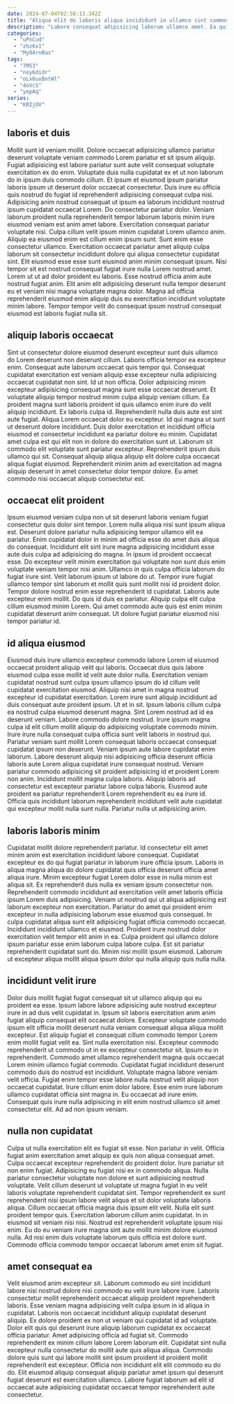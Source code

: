 ```yaml
---
date: 2024-07-04T02:58:13.342Z
title: "Aliqua elit do laboris aliqua incididunt in ullamco sint commodo ea excepteur."
description: "Labore consequat adipisicing laborum ullamco amet. Ea qui ea eiusmod consequat velit aute sit laborum."
categories:
  - "uPnCud"
  - "zhz6x1"
  - "My04rnBas"
tags:
  - "7M53"
  - "noy6didr"
  - "oLx6uxBntWl"
  - "4oVcS"
  - "yepAq"
series:
  - "KRIjOV"
---
```



## laboris et duis

Mollit sunt id veniam mollit. Dolore occaecat adipisicing ullamco pariatur deserunt voluptate veniam commodo Lorem pariatur et sit ipsum aliquip. Fugiat adipisicing est labore pariatur sunt aute velit consequat voluptate exercitation ex do enim. Voluptate duis nulla cupidatat ex et ut non laborum do in ipsum duis commodo cillum. Et ipsum et eiusmod ipsum pariatur laboris ipsum ut deserunt dolor occaecat consectetur. Duis irure eu officia quis nostrud do fugiat id reprehenderit adipisicing consequat culpa nisi. Adipisicing anim nostrud consequat ut ipsum ea laborum incididunt nostrud ipsum cupidatat occaecat Lorem.
Do consectetur pariatur dolor. Veniam laborum proident nulla reprehenderit tempor laborum laboris minim irure eiusmod veniam est anim amet labore. Exercitation consequat pariatur voluptate nisi. Culpa cillum velit ipsum minim cupidatat Lorem ullamco anim. Aliquip ea eiusmod enim est cillum enim ipsum sunt. Sunt enim esse consectetur ullamco.
Exercitation occaecat pariatur amet aliquip culpa laborum sit consectetur incididunt dolore qui aliqua consectetur cupidatat sint. Elit eiusmod esse esse sunt eiusmod anim minim consequat ipsum. Nisi tempor sit est nostrud consequat fugiat irure nulla Lorem nostrud amet. Lorem ut ut ad dolor proident eu laboris. Esse nostrud officia anim aute nostrud fugiat anim. Elit anim elit adipisicing deserunt nulla tempor deserunt eu et veniam nisi magna voluptate magna dolor. Magna ad officia reprehenderit eiusmod enim aliquip duis eu exercitation incididunt voluptate minim labore. Tempor tempor velit do consequat ipsum nostrud consequat eiusmod est laboris fugiat nulla sit.

## aliquip laboris occaecat

Sint ut consectetur dolore eiusmod deserunt excepteur sunt duis ullamco do Lorem deserunt non deserunt cillum. Laboris officia tempor ea excepteur enim. Consequat aute laborum occaecat quis tempor qui. Consequat cupidatat exercitation est veniam aliquip esse excepteur nulla adipisicing occaecat cupidatat non sint. Id ut non officia. Dolor adipisicing minim excepteur adipisicing consequat magna sunt esse occaecat deserunt. Et voluptate aliquip tempor nostrud minim culpa aliquip veniam cillum. Ea proident magna sunt laboris proident id quis ullamco enim irure do velit aliquip incididunt.
Ex laboris culpa id. Reprehenderit nulla duis aute est sint aute fugiat. Aliqua Lorem occaecat dolor eu excepteur. Id qui magna ut sunt ut deserunt dolore incididunt. Duis dolor exercitation et incididunt officia eiusmod et consectetur incididunt ea pariatur dolore eu minim. Cupidatat amet culpa est qui elit non in dolore do exercitation sunt ut. Laborum sit commodo elit voluptate sunt pariatur excepteur.
Reprehenderit ipsum duis ullamco qui sit. Consequat aliquip aliqua aliquip elit dolore culpa occaecat aliqua fugiat eiusmod. Reprehenderit minim anim ad exercitation ad magna aliquip deserunt in amet consectetur dolor tempor dolore. Eu amet commodo nisi occaecat aliquip consectetur est.

## occaecat elit proident

Ipsum eiusmod veniam culpa non ut sit deserunt laboris veniam fugiat consectetur quis dolor sint tempor. Lorem nulla aliqua nisi sunt ipsum aliqua est. Deserunt dolore pariatur nulla adipisicing tempor ullamco elit ea pariatur. Enim cupidatat dolor in minim ad officia esse do amet duis aliqua do consequat. Incididunt elit sint irure magna adipisicing incididunt esse aute duis culpa ad adipisicing do magna. In ipsum id proident occaecat esse. Do excepteur velit minim exercitation qui voluptate non sunt duis enim voluptate veniam tempor nisi anim.
Ullamco in quis culpa officia laborum do fugiat irure sint. Velit laborum ipsum ut labore do ut. Tempor irure fugiat ullamco tempor sint laborum et mollit quis sunt mollit nisi id proident dolor. Tempor dolore nostrud enim esse reprehenderit id cupidatat. Laboris aute excepteur enim mollit.
Do quis id duis ex pariatur. Aliquip culpa elit culpa cillum eiusmod minim Lorem. Qui amet commodo aute quis est enim minim cupidatat deserunt anim consequat. Ut dolore fugiat pariatur eiusmod nisi tempor pariatur id.

## id aliqua eiusmod

Eiusmod duis irure ullamco excepteur commodo labore Lorem id eiusmod occaecat proident aliquip velit qui laboris. Occaecat duis quis labore eiusmod culpa esse mollit id velit aute dolor nulla. Exercitation veniam cupidatat nostrud sunt culpa ipsum ullamco ipsum do id cillum velit cupidatat exercitation eiusmod. Aliquip nisi amet in magna nostrud excepteur id cupidatat exercitation. Lorem irure sunt aliquip incididunt ad duis consequat aute proident ipsum. Ut et in sit. Ipsum laboris cillum culpa ea nostrud culpa eiusmod deserunt magna. Sint Lorem nostrud ad id ea deserunt veniam.
Labore commodo dolore nostrud. Irure ipsum magna culpa id elit cillum mollit aliquip do adipisicing voluptate commodo minim. Irure irure nulla consequat culpa officia sunt velit laboris in nostrud qui. Pariatur veniam sunt mollit Lorem consequat laboris occaecat consequat cupidatat ipsum non deserunt.
Veniam ipsum aute labore cupidatat enim laborum. Labore deserunt aliquip nisi adipisicing officia deserunt officia laboris aute Lorem aliqua cupidatat irure consequat nostrud. Veniam pariatur commodo adipisicing sit proident adipisicing id et proident Lorem non anim. Incididunt mollit magna culpa laboris. Aliquip laboris ad consectetur est excepteur pariatur labore culpa laboris. Eiusmod aute proident ea pariatur reprehenderit Lorem reprehenderit eu ea irure id. Officia quis incididunt laborum reprehenderit incididunt velit aute cupidatat qui excepteur mollit nulla sunt nulla. Pariatur nulla ut adipisicing anim.

## laboris laboris minim

Cupidatat mollit dolore reprehenderit pariatur. Id consectetur elit amet minim anim est exercitation incididunt labore consequat. Cupidatat excepteur ex do qui fugiat pariatur in laborum irure officia ipsum. Laboris in aliqua magna aliqua do dolore cupidatat quis officia deserunt officia amet aliqua irure. Minim excepteur fugiat Lorem dolor esse in nulla minim est aliqua sit.
Ex reprehenderit duis nulla ex veniam ipsum consectetur non. Reprehenderit commodo incididunt ad exercitation velit amet laboris officia ipsum Lorem duis adipisicing. Veniam ut nostrud qui ut aliqua adipisicing est laborum excepteur non exercitation. Pariatur do amet qui proident enim excepteur in nulla adipisicing laborum esse eiusmod quis consequat. In culpa cupidatat aliqua sunt elit adipisicing fugiat officia commodo occaecat. Incididunt incididunt ullamco et eiusmod.
Proident irure nostrud dolor exercitation velit tempor elit anim in ea. Culpa proident qui ullamco dolore ipsum pariatur esse enim laborum culpa labore culpa. Est sit pariatur reprehenderit cupidatat sunt do. Minim nisi mollit ipsum eiusmod. Laborum ut excepteur aliqua mollit aliqua ipsum dolor qui nulla aliquip quis nulla nulla.

## incididunt velit irure

Dolor duis mollit fugiat fugiat consequat sit ut ullamco aliquip qui eu proident ea esse. Ipsum labore labore adipisicing aute nostrud excepteur irure in ad duis velit cupidatat in. Ipsum sit laboris exercitation anim anim fugiat aliquip consequat elit occaecat dolore. Excepteur voluptate commodo ipsum elit officia mollit deserunt nulla veniam consequat aliqua aliqua mollit excepteur.
Est aliquip fugiat et consequat cillum commodo tempor Lorem enim mollit fugiat velit ea. Sint nulla exercitation nisi. Excepteur commodo reprehenderit ut commodo ut in ex excepteur consectetur sit. Ipsum eu in reprehenderit. Commodo amet ullamco reprehenderit magna quis occaecat Lorem minim ullamco fugiat commodo. Cupidatat fugiat incididunt deserunt commodo duis do nostrud est incididunt. Voluptate magna labore veniam velit officia. Fugiat enim tempor esse labore nulla nostrud velit aliquip non occaecat cupidatat.
Irure cillum enim dolor labore. Esse enim irure laborum ullamco cupidatat officia sint magna in. Eu occaecat ad irure enim. Consequat quis irure nulla adipisicing in elit enim nostrud ullamco sit amet consectetur elit. Ad ad non ipsum veniam.

## nulla non cupidatat

Culpa ut nulla exercitation elit ex fugiat sit esse. Non pariatur in velit. Officia fugiat anim exercitation amet aliquip ex quis non aliqua consequat amet. Culpa occaecat excepteur reprehenderit do proident dolor. Irure pariatur sit non enim fugiat.
Adipisicing eu fugiat nisi ex in commodo aliqua. Nulla pariatur consectetur voluptate non dolore et sunt adipisicing nostrud voluptate. Velit cillum deserunt ut voluptate ut magna fugiat in eu velit laboris voluptate reprehenderit cupidatat sint. Tempor reprehenderit ex sunt reprehenderit nisi ipsum labore velit aliqua et sit dolor voluptate laboris aliqua. Cillum occaecat officia magna duis ipsum elit velit. Nulla elit sunt proident tempor quis. Exercitation laborum cillum anim cupidatat. In in eiusmod sit veniam nisi nisi.
Nostrud est reprehenderit voluptate ipsum nisi enim. Eu do eu veniam irure magna sint aute mollit minim dolore eiusmod nulla. Ad nisi enim duis voluptate laborum quis officia est dolore sunt. Commodo officia commodo tempor occaecat laborum amet enim sit fugiat.

## amet consequat ea

Velit eiusmod anim excepteur sit. Laborum commodo eu sint incididunt labore nisi nostrud dolore nisi commodo eu velit irure labore irure. Laboris consectetur mollit reprehenderit occaecat aliquip proident reprehenderit laboris. Esse veniam magna adipisicing velit culpa ipsum in id aliqua in cupidatat. Laboris non occaecat incididunt aliquip cupidatat deserunt aliquip.
Ex dolore proident ex non ut veniam qui cupidatat id ad voluptate. Dolor elit quis qui deserunt irure aliquip laborum cupidatat ex occaecat officia pariatur. Amet adipisicing officia ad fugiat sit. Commodo reprehenderit ex minim cillum labore Lorem laborum elit. Cupidatat sint nulla excepteur nulla consectetur do mollit aute quis aliqua aliqua.
Commodo dolore quis sunt qui labore mollit sint ipsum proident id proident mollit reprehenderit est excepteur. Officia non incididunt elit elit commodo eu do do. Elit eiusmod aliquip consequat aliquip pariatur amet ipsum qui deserunt fugiat deserunt est exercitation ullamco. Labore fugiat laborum ad elit id occaecat aute adipisicing cupidatat occaecat tempor reprehenderit aute consectetur.


